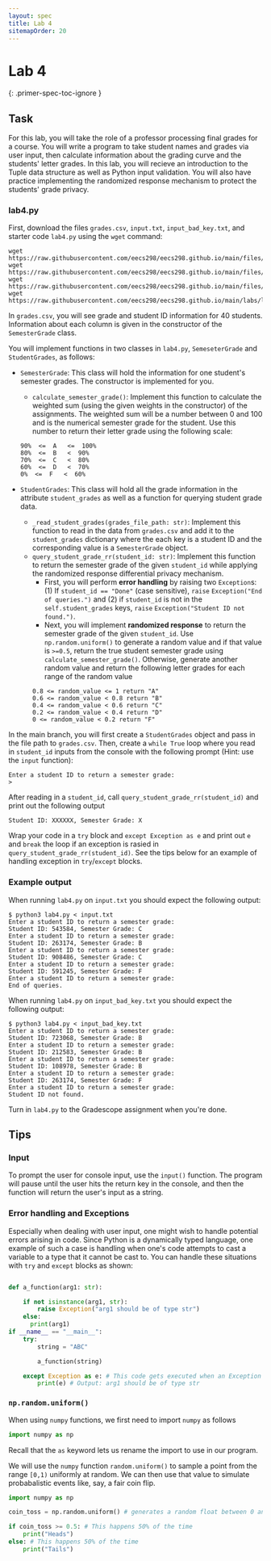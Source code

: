 ```yaml
---
layout: spec
title: Lab 4
sitemapOrder: 20
---
```


Lab 4
==========================
{: .primer-spec-toc-ignore }


## Task
For this lab, you will take the role of a professor processing final grades for a course. You will write a program to take student names and grades via user input, then calculate information about the grading curve and the students' letter grades. In this lab, you will recieve an introduction to the Tuple data structure as well as Python input validation. You will also have practice implementing the randomized response mechanism to protect the students' grade privacy.

### lab4.py
First, download the files `grades.csv`, `input.txt`, `input_bad_key.txt`, and starter code `lab4.py` using the `wget` command:
```
wget https://raw.githubusercontent.com/eecs298/eecs298.github.io/main/files/grades.csv
wget https://raw.githubusercontent.com/eecs298/eecs298.github.io/main/files/input.txt
wget https://raw.githubusercontent.com/eecs298/eecs298.github.io/main/files/input_bad_key.txt
wget https://raw.githubusercontent.com/eecs298/eecs298.github.io/main/labs/lab4.py
```
In `grades.csv`, you will see grade and student ID information for 40 students. Information about each column is given in the constructor of the `SemesterGrade` class.

You will implement functions in two classes in `lab4.py`, `SemeseterGrade` and `StudentGrades`, as follows: 

* `SemesterGrade`: This class will hold the information for one student's semester grades. The constructor is implemented for you.
  * `calculate_semester_grade()`: Implement this function to calculate the weighted sum (using the given weights in the constructor) of the assignments. The weighted sum will be a number between 0 and 100 and is the numerical semester grade for the student. Use this number to return their letter grade  using the following scale:
  ```
  90%  <=  A   <=  100%
  80%  <=  B   <  90%
  70%  <=  C   <  80%
  60%  <=  D   <  70%
  0%  <=  F   <  60%
  ```

* `StudentGrades`: This class will hold all the grade information in the attribute `student_grades` as well as a function for querying student grade data.
  * `_read_student_grades(grades_file_path: str)`: Implement this function to read in the data from `grades.csv` and add it to the `student_grades` dictionary where the each key is a student ID and the corresponding value is a `SemesterGrade` object.
  * `query_student_grade_rr(student_id: str)`: Implement this function to return the semester grade of the given `student_id` while applying the randomized response differential privacy mechanism. 
      * First, you will perform **error handling** by raising two `Exception`s: (1) If `student_id == "Done"` (case sensitive), `raise` `Exception("End of queries.")` and (2) if `student_id` is not in the `self.student_grades` keys, `raise` `Exception("Student ID not found.")`. 
      * Next, you will implement **randomized response** to return the semester grade of the given `student_id`. Use `np.random.uniform()` to generate a random value and if that value is `>=0.5`, return the true student semester grade using `calculate_semester_grade()`. Otherwise, generate another random value and return the following letter grades for each range of the random value
      ``` 
      0.8 <= random_value <= 1 return "A"
      0.6 <= random_value < 0.8 return "B"
      0.4 <= random_value < 0.6 return "C"
      0.2 <= random_value < 0.4 return "D"
      0 <= random_value < 0.2 return "F"
      ```


In the main branch, you will first create a `StudentGrades` object and pass in the file path to `grades.csv`. Then, create a `while True` loop where you read in `student_id` inputs from the console with the following prompt (Hint: use the `input` function):
```console
Enter a student ID to return a semester grade:
> 
```
After reading in a `student_id`, call `query_student_grade_rr(student_id)` and print out the following output
```
Student ID: XXXXXX, Semester Grade: X
```
Wrap your code in a `try` block and `except Exception as e` and print out `e` and `break` the loop if an exception is rasied in `query_student_grade_rr(student_id)`. See the tips below for an example of handling exception in `try`/`except` blocks. 

### Example output
When running `lab4.py` on `input.txt` you should expect the following output:
```console
$ python3 lab4.py < input.txt
Enter a student ID to return a semester grade:
Student ID: 543584, Semester Grade: C
Enter a student ID to return a semester grade:
Student ID: 263174, Semester Grade: B
Enter a student ID to return a semester grade:
Student ID: 908486, Semester Grade: C
Enter a student ID to return a semester grade:
Student ID: 591245, Semester Grade: F
Enter a student ID to return a semester grade:
End of queries.
```

When running `lab4.py` on `input_bad_key.txt` you should expect the following output:
```console
$ python3 lab4.py < input_bad_key.txt
Enter a student ID to return a semester grade:
Student ID: 723068, Semester Grade: B
Enter a student ID to return a semester grade:
Student ID: 212583, Semester Grade: B
Enter a student ID to return a semester grade:
Student ID: 108978, Semester Grade: B
Enter a student ID to return a semester grade:
Student ID: 263174, Semester Grade: F
Enter a student ID to return a semester grade:
Student ID not found.
```

Turn in `lab4.py` to the Gradescope assignment when you're done.



## Tips

### Input
To prompt the user for console input, use the `input()` function. The program will pause until the user hits the return key in the console, and then the function will return the user's input as a string.


### Error handling and Exceptions
Especially when dealing with user input, one might wish to handle potential errors arising in code. Since Python is a dynamically typed language, one example of such a case is handling when one's code attempts to cast a variable to a type that it cannot be cast to. You can handle these situations with `try` and `except` blocks as shown:

```python

def a_function(arg1: str):

    if not isinstance(arg1, str):
        raise Exception("arg1 should be of type str")
    else:
      print(arg1)
if __name__ == "__main__":
    try:
        string = "ABC"

        a_function(string)  

    except Exception as e: # This code gets executed when an Exception is raised
        print(e) # Output: arg1 should be of type str
```

### `np.random.uniform()`
When using `numpy` functions, we first need to import `numpy` as follows
```python
import numpy as np
```
Recall that the `as` keyword lets us rename the import to use in our program.

We will use the `numpy` function `random.uniform()` to sample a point from the range `[0,1)` uniformly at random. We can then use that value to simulate probabalistic events like, say, a fair coin flip.

```python
import numpy as np

coin_toss = np.random.uniform() # generates a random float between 0 and 1

if coin_toss >= 0.5: # This happens 50% of the time 
    print("Heads")
else: # This happens 50% of the time
    print("Tails")
```
